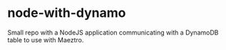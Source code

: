 # node-with-dynamo
Small repo with a NodeJS application communicating with a DynamoDB table to use with Maeztro.
